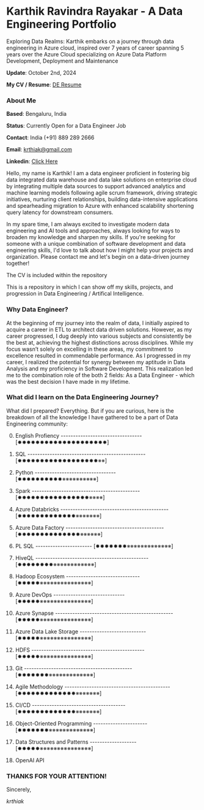 # Karthik Ravindra Rayakar - A Data Engineering Portfolio

Exploring Data Realms: Karthik embarks on a journey through data engineering in Azure cloud, inspired over 7 years of career spanning 5 years over the Azure Cloud specializing on Azure Data Platform Development, Deployment and Maintenance

**Update**: October 2nd, 2024

**My CV / Resume**:  [DE Resume]() 

### About Me

**Based**: Bengaluru, India

**Status**: Currently Open for a Data Engineer Job

**Contact**: India (+91) 889 289 2666

**Email**: krthiak@gmail.com

**Linkedin**: [Click Here](https://www.linkedin.com/in/krthiak/)

Hello, my name is Karthik! I am a data engineer proficient in fostering big data integrated data warehouse and data lake solutions on enterprise cloud by integrating multiple data sources to support advanced analytics  and machine learning models following agile scrum framework, driving strategic initiatives, nurturing client relationships, building data-intensive applications and spearheading migration to Azure with enhanced scalability shortening query latency for downstream consumers.

In my spare time, I am always excited to investigate modern data engineering and AI tools and approaches, always looking for ways to broaden my knowledge and sharpen my skills. If you're seeking for someone with a unique combination of software development and data engineering skills, I'd love to talk about how I might help your projects and organization. Please contact me and let's begin on a data-driven journey together!

The CV is included within the repository

This is a repository in which I can show off my skills, projects, and progression in Data Engineering / Artifical Intelligence.

### Why Data Engineer?

At the beginning of my journey into the realm of data, I initially aspired to acquire a career in ETL to architect data driven solutions. However, as my career progressed, I dug deeply into various subjects and consistently be the best at, achieving the highest distinctions across disciplines.  While my focus wasn’t solely on excelling in these areas, my commitment to excellence resulted in commendable performance.  As I progressed in my career, I realized the potential for synergy between my aptitude in Data Analysis  and my proficiency in Software Development. This realization led me to the combination role of the both 2 fields:  As a Data Engineer - which was the best decision I have made in my lifetime.

### What did I learn on the Data Engineering Journey?

What did I prepared? Everything. But if you are curious, here is the breakdown of all the knowledge I have gathered to be a part of Data Engineering community:

0. English Profiency --------------------------------- [✸✸✸✸✸✸✸✸✸✸✸✸✸✸✸✸✸✸✸✸]

1. SQL ------------------------------------------------ [✸✸✸✸✸✸✸✸✸✸✸✸✸✸✸✸✸✸※※]

2. Python  --------------------------------- [✸✸✸✸✸✸✸✸✸✸※※※※※※※※※※]

3. Spark -------------------------------------------- [✸✸✸✸✸✸✸✸✸✸✸✸✸✸✸✸※※※※]

4. Azure Databricks -------------------------------------------- [✸✸✸✸✸✸✸✸✸✸✸✸✸※※※※※※※]

5. Azure Data Factory ---------------------------------------- [✸✸✸✸✸✸✸✸✸✸✸✸✸✸※※※※※※]

6. PL SQL ----------------------- [✸✸✸✸✸✸✸※※※※※※※※※※※※※]

7. HiveQL ---------------------------------------------- [✸✸✸✸✸✸✸✸※※※※※※※※※※※※]

8. Hadoop Ecosystem ------------------------------ [✸✸✸✸✸※※※※※※※※※※※※※※※]

9. Azure DevOps ----------------------------- [✸✸✸✸✸※※※※※※※※※※※※※※※]

10. Azure Synapse ------------------------------------------------ [✸✸✸✸✸※※※※※※※※※※※※※※※]

11. Azure Data Lake Storage --------------------------- [✸✸✸✸✸※※※※※※※※※※※※※※※]

12. HDFS ---------------------------------------------- [✸✸✸✸✸※※※※※※※※※※※※※※※]

13. Git -------------------------------------------- [✸✸✸✸✸✸✸※※※※※※※※※※※※※]

14. Agile Methodology ------------------------------------------- [✸✸✸✸✸✸✸✸✸✸✸✸✸※※※※※※※]
  
16. CI/CD -------------------------------------- [✸✸✸✸✸✸✸✸✸✸✸✸✸※※※※※※※]

17. Object-Oriented Programming ---------------------- [✸✸✸✸✸✸✸※※※※※※※※※※※※※]

18. Data Structures and Patterns ------------------- [✸✸✸✸✸※※※※※※※※※※※※※※※]

19. OpenAI API

### THANKS FOR YOUR ATTENTION!

Sincerely,

*krthiak*
